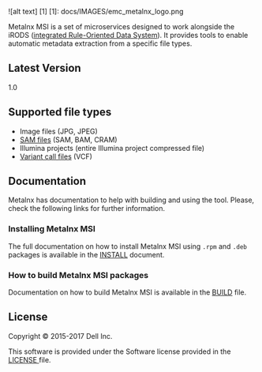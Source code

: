 ![alt text] [1]
[1]: docs/IMAGES/emc_metalnx_logo.png 

Metalnx MSI is a set of microservices designed to work alongside the iRODS ([integrated Rule-Oriented Data System][irods]). It provides tools to enable automatic metadata extraction from a specific file types.

## Latest Version
1.0

## Supported file types

* Image files (JPG, JPEG)
* [SAM files][samtools] (SAM, BAM, CRAM)
* Illumina projects (entire Illumina project compressed file)
* [Variant call files][vcf-files] (VCF)

## Documentation

Metalnx has documentation to help with building and using the tool. Please, check the following links for further information.

### Installing Metalnx MSI


The full documentation on how to install Metalnx MSI using `.rpm` and `.deb` packages is available in the [INSTALL](docs/INSTALL.md) document.

### How to build Metalnx MSI packages

Documentation on how to build Metalnx MSI is available in the [BUILD](docs/BUILD.md) file. 

## License

Copyright © 2015-2017 Dell Inc.

This software is provided under the Software license provided in the <a href="LICENSE"> LICENSE </a> file.

[irods]: http://www.irods.org
[samtools]: http://www.htslib.org/
[vcf-files]: http://www.1000genomes.org/wiki/Analysis/vcf4.0
